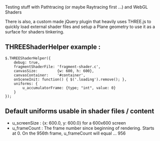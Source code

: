 Testing stuff with Pathtracing (or maybe Raytracing first ...) and WebGL Shaders

There is also, a custom made jQuery plugin that heavily uses THREE.js to quickly
load external shader files and setup a Plane geometry to use it as a surface for 
shaders tinkering.


## THREEShaderHelper example : 

	$.THREEShaderHelper({
	    debug: true,
	    fragmentShaderFile: 'fragment-shader.c',
	    canvasSize:         {w: 600, h: 600},
	    canvasContainer:    '#container',
	    onSceneInit: function() { $('.loading').remove(); },
	    uniforms: {
	        u_accumulatorFrame: {type; "int", value: 0}
	    }
	});


## Default uniforms usable in shader files / content 

* u_screenSize : {x: 600.0, y: 600.0} for a 600x600 screen
* u_frameCount : The frame number since beginning of rendering. Starts at 0. On the 956th frame, u_frameCount will equal ... 956